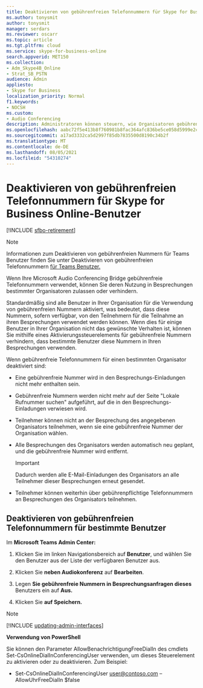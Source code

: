 ```yaml
---
title: Deaktivieren von gebührenfreien Telefonnummern für Skype for Business Online-Benutzer
ms.author: tonysmit
author: tonysmit
manager: serdars
ms.reviewer: oscarr
ms.topic: article
ms.tgt.pltfrm: cloud
ms.service: skype-for-business-online
search.appverid: MET150
ms.collection:
- Adm_Skype4B_Online
- Strat_SB_PSTN
audience: Admin
appliesto:
- Skype for Business
localization_priority: Normal
f1.keywords:
- NOCSH
ms.custom:
- Audio Conferencing
description: Administratoren können steuern, wie Organisatoren gebührenfreie Nummern für Ihre Besprechungen verwenden können.
ms.openlocfilehash: aabc72f5e413b8f760981b8fac364afc836be5ce058d5999e2c19f96109141b4
ms.sourcegitcommit: a17ad3332ca5d2997f85db7835500d8190c34b2f
ms.translationtype: MT
ms.contentlocale: de-DE
ms.lasthandoff: 08/05/2021
ms.locfileid: "54310274"
---
```

# <a name="disabling-toll-free-numbers-for-specific-skype-for-business-online-users"></a>Deaktivieren von gebührenfreien Telefonnummern für Skype for Business Online-Benutzer

[!INCLUDE [sfbo-retirement](../../Hub/includes/sfbo-retirement.md)]
 
> [!Note]
> Informationen zum Deaktivieren von gebührenfreien Nummern für Teams Benutzer finden Sie unter Deaktivieren von gebührenfreien Telefonnummern [für Teams Benutzer.](/MicrosoftTeams/disabling-toll-free-numbers-for-specific-teams-users)

Wenn Ihre Microsoft Audio Conferencing Bridge gebührenfreie Telefonnummern verwendet, können Sie deren Nutzung in Besprechungen bestimmter Organisatoren zulassen oder verhindern.  

Standardmäßig sind alle Benutzer in Ihrer Organisation für die Verwendung von gebührenfreien Nummern aktiviert, was bedeutet, dass diese Nummern, sofern verfügbar, von den Teilnehmern für die Teilnahme an ihren Besprechungen verwendet werden können. Wenn dies für einige Benutzer in Ihrer Organisation nicht das gewünschte Verhalten ist, können Sie mithilfe eines Aktivierungssteuerelements für gebührenfreie Nummern verhindern, dass bestimmte Benutzer diese Nummern in Ihren Besprechungen verwenden. 

Wenn gebührenfreie Telefonnummern für einen bestimmten Organisator deaktiviert sind: 
 - Eine gebührenfreie Nummer wird in den Besprechungs-Einladungen nicht mehr enthalten sein. 
 - Gebührenfreie Nummern werden nicht mehr auf der Seite "Lokale Rufnummer suchen" aufgeführt, auf die in den Besprechungs-Einladungen verwiesen wird. 
 - Teilnehmer können nicht an der Besprechung des angegebenen Organisators teilnehmen, wenn sie eine gebührenfreie Nummer der Organisation wählen. 
 - Alle Besprechungen des Organisators werden automatisch neu geplant, und die gebührenfreie Nummer wird entfernt.  

    > [!IMPORTANT]
    > Dadurch werden alle E-Mail-Einladungen des Organisators an alle Teilnehmer dieser Besprechungen erneut gesendet. 

 - Teilnehmer können weiterhin über gebührenpflichtige Telefonnummern an Besprechungen des Organisators teilnehmen. 

## <a name="disabling-toll-free-numbers-for-specific-users"></a>Deaktivieren von gebührenfreien Telefonnummern für bestimmte Benutzer 

Im **Microsoft Teams Admin Center:**

1. Klicken Sie im linken Navigationsbereich auf **Benutzer**, und wählen Sie den Benutzer aus der Liste der verfügbaren Benutzer aus.

2. Klicken Sie **neben Audiokonferenz** auf **Bearbeiten**.

3. Legen **Sie gebührenfreie Nummern in Besprechungsanfragen dieses** Benutzers ein auf **Aus.** 

4. Klicken Sie **auf Speichern.** 
 
> [!Note]
> [!INCLUDE [updating-admin-interfaces](../includes/updating-admin-interfaces.md)]
 
**Verwendung von PowerShell**  

Sie können den Parameter AllowBenachrichtigungFreeDialIn des cmdlets Set-CsOnlineDialInConferencingUser verwenden, um dieses Steuerelement zu aktivieren oder zu deaktivieren. Zum Beispiel: 

- Set-CsOnlineDialInConferencingUser user@contoso.com – AllowUhrFreeDialIn $false
